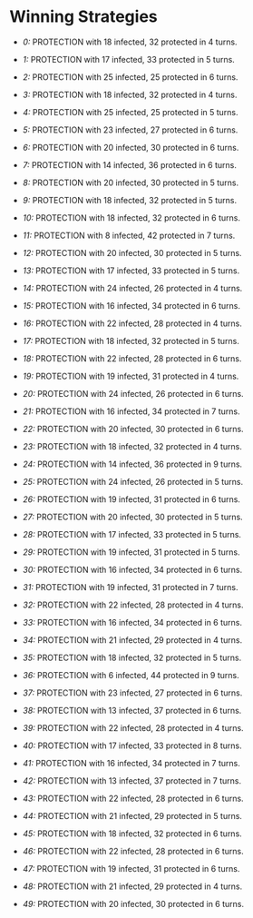 # Winning Strategies

* _0:_ PROTECTION with 18 infected, 32 protected in 4 turns.


* _1:_ PROTECTION with 17 infected, 33 protected in 5 turns.


* _2:_ PROTECTION with 25 infected, 25 protected in 6 turns.


* _3:_ PROTECTION with 18 infected, 32 protected in 4 turns.


* _4:_ PROTECTION with 25 infected, 25 protected in 5 turns.


* _5:_ PROTECTION with 23 infected, 27 protected in 6 turns.


* _6:_ PROTECTION with 20 infected, 30 protected in 6 turns.


* _7:_ PROTECTION with 14 infected, 36 protected in 6 turns.


* _8:_ PROTECTION with 20 infected, 30 protected in 5 turns.


* _9:_ PROTECTION with 18 infected, 32 protected in 5 turns.


* _10:_ PROTECTION with 18 infected, 32 protected in 6 turns.


* _11:_ PROTECTION with 8 infected, 42 protected in 7 turns.


* _12:_ PROTECTION with 20 infected, 30 protected in 5 turns.


* _13:_ PROTECTION with 17 infected, 33 protected in 5 turns.


* _14:_ PROTECTION with 24 infected, 26 protected in 4 turns.


* _15:_ PROTECTION with 16 infected, 34 protected in 6 turns.


* _16:_ PROTECTION with 22 infected, 28 protected in 4 turns.


* _17:_ PROTECTION with 18 infected, 32 protected in 5 turns.


* _18:_ PROTECTION with 22 infected, 28 protected in 6 turns.


* _19:_ PROTECTION with 19 infected, 31 protected in 4 turns.


* _20:_ PROTECTION with 24 infected, 26 protected in 6 turns.


* _21:_ PROTECTION with 16 infected, 34 protected in 7 turns.


* _22:_ PROTECTION with 20 infected, 30 protected in 6 turns.


* _23:_ PROTECTION with 18 infected, 32 protected in 4 turns.


* _24:_ PROTECTION with 14 infected, 36 protected in 9 turns.


* _25:_ PROTECTION with 24 infected, 26 protected in 5 turns.


* _26:_ PROTECTION with 19 infected, 31 protected in 6 turns.


* _27:_ PROTECTION with 20 infected, 30 protected in 5 turns.


* _28:_ PROTECTION with 17 infected, 33 protected in 5 turns.


* _29:_ PROTECTION with 19 infected, 31 protected in 5 turns.


* _30:_ PROTECTION with 16 infected, 34 protected in 6 turns.


* _31:_ PROTECTION with 19 infected, 31 protected in 7 turns.


* _32:_ PROTECTION with 22 infected, 28 protected in 4 turns.


* _33:_ PROTECTION with 16 infected, 34 protected in 6 turns.


* _34:_ PROTECTION with 21 infected, 29 protected in 4 turns.


* _35:_ PROTECTION with 18 infected, 32 protected in 5 turns.


* _36:_ PROTECTION with 6 infected, 44 protected in 9 turns.


* _37:_ PROTECTION with 23 infected, 27 protected in 6 turns.


* _38:_ PROTECTION with 13 infected, 37 protected in 6 turns.


* _39:_ PROTECTION with 22 infected, 28 protected in 4 turns.


* _40:_ PROTECTION with 17 infected, 33 protected in 8 turns.


* _41:_ PROTECTION with 16 infected, 34 protected in 7 turns.


* _42:_ PROTECTION with 13 infected, 37 protected in 7 turns.


* _43:_ PROTECTION with 22 infected, 28 protected in 6 turns.


* _44:_ PROTECTION with 21 infected, 29 protected in 5 turns.


* _45:_ PROTECTION with 18 infected, 32 protected in 6 turns.


* _46:_ PROTECTION with 22 infected, 28 protected in 6 turns.


* _47:_ PROTECTION with 19 infected, 31 protected in 6 turns.


* _48:_ PROTECTION with 21 infected, 29 protected in 4 turns.


* _49:_ PROTECTION with 20 infected, 30 protected in 6 turns.


